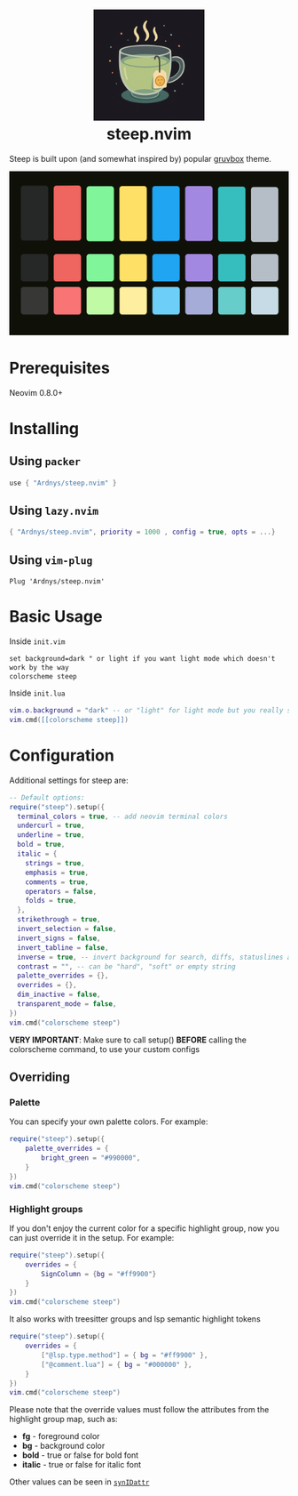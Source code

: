 <div align="center">
      <h1> <img src="https://github.com/Ardnys/gingerbread.nvim/blob/main/images/steep_logo_glass_gpt.png" width="200px"><br/>steep.nvim</h1>
     </div>

Steep is built upon (and somewhat inspired by) popular [gruvbox](https://github.com/ellisonleao/gruvbox.nvim) theme.

<p align="center">
    <img src="https://github.com/Ardnys/gingerbread.nvim/blob/main/images/steep_palette.png" />
</p>

# Prerequisites

Neovim 0.8.0+

# Installing

## Using `packer`

```lua
use { "Ardnys/steep.nvim" }
```

## Using `lazy.nvim`

```lua
{ "Ardnys/steep.nvim", priority = 1000 , config = true, opts = ...}
```

## Using `vim-plug`

```vim
Plug 'Ardnys/steep.nvim'
```

# Basic Usage

Inside `init.vim`

```vim
set background=dark " or light if you want light mode which doesn't work by the way
colorscheme steep
```

Inside `init.lua`

```lua
vim.o.background = "dark" -- or "light" for light mode but you really should not
vim.cmd([[colorscheme steep]])
```

# Configuration

Additional settings for steep are:

```lua
-- Default options:
require("steep").setup({
  terminal_colors = true, -- add neovim terminal colors
  undercurl = true,
  underline = true,
  bold = true,
  italic = {
    strings = true,
    emphasis = true,
    comments = true,
    operators = false,
    folds = true,
  },
  strikethrough = true,
  invert_selection = false,
  invert_signs = false,
  invert_tabline = false,
  inverse = true, -- invert background for search, diffs, statuslines and errors
  contrast = "", -- can be "hard", "soft" or empty string
  palette_overrides = {},
  overrides = {},
  dim_inactive = false,
  transparent_mode = false,
})
vim.cmd("colorscheme steep")
```

**VERY IMPORTANT**: Make sure to call setup() **BEFORE** calling the colorscheme command, to use your custom configs

## Overriding

### Palette

You can specify your own palette colors. For example:

```lua
require("steep").setup({
    palette_overrides = {
        bright_green = "#990000",
    }
})
vim.cmd("colorscheme steep")
```

### Highlight groups

If you don't enjoy the current color for a specific highlight group, now you can just override it in the setup. For
example:

```lua
require("steep").setup({
    overrides = {
        SignColumn = {bg = "#ff9900"}
    }
})
vim.cmd("colorscheme steep")
```

It also works with treesitter groups and lsp semantic highlight tokens

```lua
require("steep").setup({
    overrides = {
        ["@lsp.type.method"] = { bg = "#ff9900" },
        ["@comment.lua"] = { bg = "#000000" },
    }
})
vim.cmd("colorscheme steep")
```

Please note that the override values must follow the attributes from the highlight group map, such as:

- **fg** - foreground color
- **bg** - background color
- **bold** - true or false for bold font
- **italic** - true or false for italic font

Other values can be seen in [`synIDattr`](<https://neovim.io/doc/user/builtin.html#synIDattr()>)
